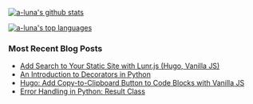 [![a-luna's github stats](https://github-readme-stats.vercel.app/api?username=a-luna&show_icons=true&title_color=000000&icon_color=000000)](https://github.com/a-luna)

[![a-luna's top languages](https://github-readme-stats.vercel.app/api/top-langs/?username=a-luna&show_icons=true&theme=graywhite&layout=compact)](https://github.com/a-luna)

<!--bp-->
### Most Recent Blog Posts
- [Add Search to Your Static Site with Lunr.js (Hugo, Vanilla JS)](https://aaronluna.dev/blog/add-search-to-static-site-lunrjs-hugo-vanillajs/)
- [An Introduction to Decorators in Python](https://aaronluna.dev/blog/intro-to-python-decorators/)
- [Hugo: Add Copy-to-Clipboard Button to Code Blocks with Vanilla JS](https://aaronluna.dev/blog/add-copy-button-to-code-blocks-hugo-chroma/)
- [Error Handling in Python: Result Class](https://aaronluna.dev/blog/error-handling-python-result-class/)
